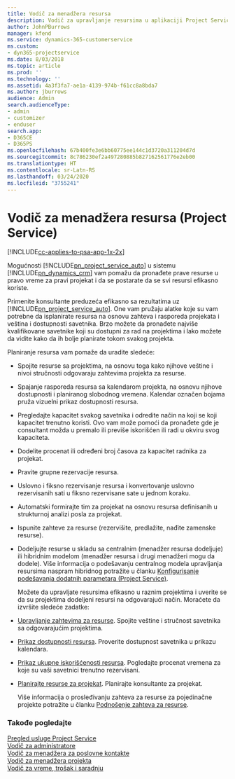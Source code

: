 ```yaml
---
title: Vodič za menadžera resursa
description: Vodič za upravljanje resursima u aplikaciji Project Service
author: JohnPBurrows
manager: kfend
ms.service: dynamics-365-customerservice
ms.custom:
- dyn365-projectservice
ms.date: 8/03/2018
ms.topic: article
ms.prod: ''
ms.technology: ''
ms.assetid: 4a3f3fa7-ae1a-4139-974b-f61cc8a8bda7
ms.author: jburrows
audience: Admin
search.audienceType:
- admin
- customizer
- enduser
search.app:
- D365CE
- D365PS
ms.openlocfilehash: 67b400fe3e6bb60775ee144c1d3720a311204d7d
ms.sourcegitcommit: 8c786230ef2a497280885b827162561776e2eb00
ms.translationtype: HT
ms.contentlocale: sr-Latn-RS
ms.lasthandoff: 03/24/2020
ms.locfileid: "3755241"
---
```

# <a name="resource-manager-guide-project-service"></a>Vodič za menadžera resursa (Project Service)

[!INCLUDE[cc-applies-to-psa-app-1x-2x](../includes/cc-applies-to-psa-app-1x-2x.md)]

Mogućnosti [!INCLUDE[pn_project_service_auto](../includes/pn-project-service-auto.md)] u sistemu [!INCLUDE[pn_dynamics_crm](../includes/pn-dynamics-crm.md)] vam pomažu da pronađete prave resurse u pravo vreme za pravi projekat i da se postarate da se svi resursi efikasno koriste.  
  
 Primenite konsultante preduzeća efikasno sa rezultatima uz [!INCLUDE[pn_project_service_auto](../includes/pn-project-service-auto.md)]. One vam pružaju alatke koje su vam potrebne da isplanirate resursa na osnovu zahteva i rasporeda projekata i veština i dostupnosti savetnika. Brzo možete da pronađete najviše kvalifikovane savetnike koji su dostupni za rad na projektima i lako možete da vidite kako da ih bolje planirate tokom svakog projekta.  
  
 Planiranje resursa vam pomaže da uradite sledeće:  
  
- Spojite resurse sa projektima, na osnovu toga kako njihove veštine i nivoi stručnosti odgovaraju zahtevima projekta za resurse.  
  
- Spajanje rasporeda resursa sa kalendarom projekta, na osnovu njihove dostupnosti i planiranog slobodnog vremena. Kalendar označen bojama pruža vizuelni prikaz dostupnosti resursa.  
  
- Pregledajte kapacitet svakog savetnika i odredite način na koji se koji kapacitet trenutno koristi. Ovo vam može pomoći da pronađete gde je consultant možda u premalo ili previše iskorišćen ili radi u okviru svog kapaciteta.  
  
- Dodelite procenat ili određeni broj časova za kapacitet radnika za projekat.  
  
- Pravite grupne rezervacije resursa.  
  
- Uslovno i fiksno rezervisanje resursa i konvertovanje uslovno rezervisanih sati u fiksno rezervisane sate u jednom koraku.  
  
- Automatski formirajte tim za projekat na osnovu resursa definisanih u strukturnoj analizi posla za projekat.  
  
- Ispunite zahteve za resurse (rezervišite, predlažite, nađite zamenske resurse).  
  
- Dodeljujte resurse u skladu sa centralnim (menadžer resursa dodeljuje) ili hibridnim modelom (menadžer resursa i drugi menadžeri mogu da dodele). Više informacija o podešavanju centralnog modela upravljanja resursima naspram hibridnog potražite u članku [Konfigurisanje podešavanja dodatnih parametara (Project Service)](../project-service/configure-additional-parameters-settings.md).  
  
  Možete da upravljate resursima efikasno u raznim projektima i uverite se da su projektima dodeljeni resursi na odgovarajući način. Moraćete da izvršite sledeće zadatke:  
  
- [Upravljanje zahtevima za resurse](../project-service/manage-resource-requests.md). Spojite veštine i stručnost savetnika sa odgovarajućim projektima.  
  
- [Prikaz dostupnosti resursa](../project-service/view-resource-availability.md). Proverite dostupnost savetnika u prikazu kalendara.  
  
- [Prikaz ukupne iskorišćenosti resursa](../project-service/view-resource-utilization.md). Pogledajte procenat vremena za koje su vaši savetnici trenutno rezervisani.  
  
- [Planirajte resurse za projekat](../project-service/schedule-resources-project.md). Planirajte konsultante za projekat.  
  
  Više informacija o prosleđivanju zahteva za resurse za pojedinačne projekte potražite u članku [Podnošenje zahteva za resurse](../project-service/submit-resource-requests.md).  
  
### <a name="see-also"></a>Takođe pogledajte  
 [Pregled usluge Project Service](../project-service/overview.md)   
 [Vodič za administratore](../project-service/admin-guide.md)   
 [Vodič za menadžera za poslovne kontakte](../project-service/account-manager-guide.md)   
 [Vodič za menadžera projekta](../project-service/project-manager-guide.md)   
 [Vodič za vreme, trošak i saradnju](../project-service/time-expense-collaboration-guide.md)
